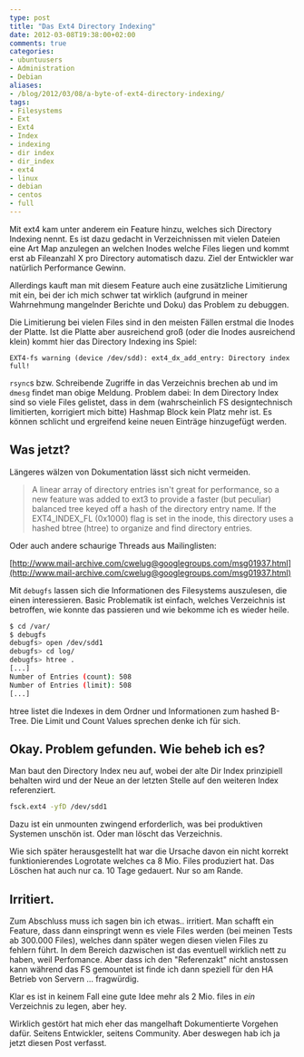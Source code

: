 ```yaml
---
type: post
title: "Das Ext4 Directory Indexing"
date: 2012-03-08T19:38:00+02:00
comments: true
categories:
- ubuntuusers
- Administration
- Debian
aliases:
- /blog/2012/03/08/a-byte-of-ext4-directory-indexing/
tags:
- Filesystems
- Ext
- Ext4
- Index
- indexing
- dir index
- dir_index
- ext4
- linux
- debian
- centos
- full
---
```


Mit ext4 kam unter anderem ein Feature hinzu, welches sich Directory Indexing
nennt. Es ist dazu gedacht in Verzeichnissen mit vielen Dateien eine Art Map
anzulegen an welchen Inodes welche Files liegen und kommt erst ab Fileanzahl X
pro Directory automatisch dazu. Ziel der Entwickler war natürlich Performance Gewinn.

Allerdings kauft man mit diesem Feature auch eine zusätzliche Limitierung mit
ein, bei der ich mich schwer tat wirklich (aufgrund in meiner Wahrnehmung
mangelnder Berichte und Doku) das Problem zu debuggen.

Die Limitierung bei vielen Files sind in den meisten Fällen erstmal die Inodes
der Platte. Ist die Platte aber ausreichend groß (oder die Inodes ausreichend
klein) kommt hier das Directory Indexing ins Spiel:

```
EXT4-fs warning (device /dev/sdd): ext4_dx_add_entry: Directory index full!
```

`rsync`s bzw. Schreibende Zugriffe in das Verzeichnis brechen ab und im `dmesg`
findet man obige Meldung. Problem dabei: In dem Directory Index sind so viele
Files gelistet, dass in dem (wahrscheinlich FS designtechnisch limitierten,
korrigiert mich bitte) Hashmap Block kein Platz mehr ist. Es können schlicht
und ergreifend keine neuen Einträge hinzugefügt werden.

## Was jetzt? ##

Längeres wälzen von Dokumentation lässt sich nicht vermeiden.

> A linear array of directory entries isn't great for performance, so a new
> feature was added to ext3 to provide a faster (but peculiar) balanced tree keyed
> off a hash of the directory entry name. If the EXT4_INDEX_FL (0x1000) flag is
> set in the inode, this directory uses a hashed btree (htree) to organize and
> find directory entries.

Oder auch andere schaurige Threads aus Mailinglisten:

[http://www.mail-archive.com/cwelug@googlegroups.com/msg01937.html](http://www.mail-archive.com/cwelug@googlegroups.com/msg01937.html)

Mit `debugfs` lassen sich die Informationen des Filesystems
auszulesen, die einen interessieren. Basic Problematik ist einfach, welches
Verzeichnis ist betroffen, wie konnte das passieren und wie bekomme ich es wieder heile.

``` bash
$ cd /var/
$ debugfs
debugfs> open /dev/sdd1
debugfs> cd log/
debugfs> htree .
[...]
Number of Entries (count): 508
Number of Entries (limit): 508
[...]
```
htree listet die Indexes in dem Ordner und Informationen zum hashed B-Tree. Die
Limit und Count Values sprechen denke ich für sich.

## Okay. Problem gefunden. Wie beheb ich es? ##

Man baut den Directory Index neu auf, wobei der alte Dir Index
prinzipiell behalten wird und der Neue an der letzten Stelle auf den weiteren
Index referenziert.

``` bash
fsck.ext4 -yfD /dev/sdd1
```
Dazu ist ein unmounten zwingend erforderlich, was bei produktiven Systemen
unschön ist. Oder man löscht das Verzeichnis.

Wie sich später herausgestellt hat war die Ursache davon ein nicht korrekt
funktionierendes Logrotate welches ca 8 Mio. Files produziert hat. Das Löschen
hat auch nur ca. 10 Tage gedauert. Nur so am Rande.

## Irritiert. ##

Zum Abschluss muss ich sagen bin ich etwas.. irritiert. Man schafft ein Feature,
dass dann einspringt wenn es viele Files werden (bei meinen Tests ab 300.000
Files), welches dann später wegen diesen vielen Files zu fehlern führt. In dem
Bereich dazwischen ist das eventuell wirklich nett zu haben, weil Perfomance.
Aber dass ich den "Referenzakt" nicht anstossen kann während das FS gemountet
ist finde ich dann speziell für den HA Betrieb von Servern ... fragwürdig.

Klar es ist in keinem Fall eine gute Idee mehr als 2 Mio. files in *ein*
Verzeichnis zu legen, aber hey.

Wirklich gestört hat mich eher das mangelhaft Dokumentierte Vorgehen dafür.
Seitens Entwickler, seitens Community. Aber deswegen hab ich ja jetzt diesen
Post verfasst.
